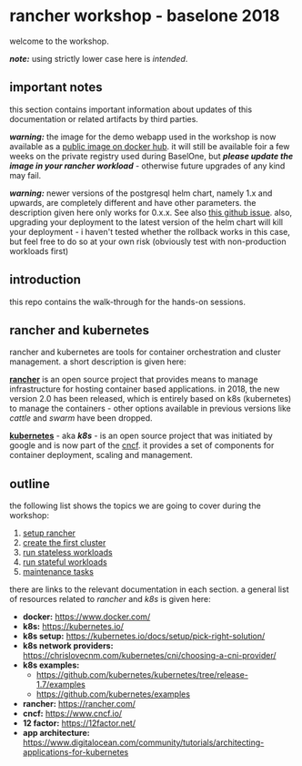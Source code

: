 
rancher workshop - baselone 2018
================================

welcome to the workshop.

***note:*** using strictly lower case here is *intended*.

important notes
---------------

this section contains important information about updates of this documentation or related artifacts by third parties.

***warning:*** the image for the demo webapp used in the workshop is now available as a
[public image on docker hub](https://hub.docker.com/r/remigius65/webapp-hello-java/).
it will still be available foir a few weeks on the private registry used during
BaselOne, but ***please update the image in your rancher workload*** - otherwise future
upgrades of any kind may fail.

***warning:*** newer versions of the postgresql helm chart, namely 1.x and upwards, are completely different and have other
parameters. the description given here only works for 0.x.x. See also [this github issue](https://github.com/helm/charts/pull/8004).
also, upgrading your deployment to the latest version of the helm chart will kill your deployment - i haven't tested whether the rollback
works in this case, but feel free to do so at your own risk (obviously test with non-production workloads first)

introduction
------------

this repo contains the walk-through for the hands-on sessions.

rancher and kubernetes
----------------------

rancher and kubernetes are tools for container orchestration and cluster management. a short description is given here:

**[rancher](https://rancher.com)** is an open source project that provides means to manage infrastructure for hosting container based applications.
in 2018, the new version 2.0 has been released, which is entirely based on k8s (kubernetes) to manage
the containers - other options available in previous versions like *cattle* and *swarm* have been dropped.

**[kubernetes](https://kubernetes.io/)** - aka ***k8s*** - is an open source project that was initiated by google and is now part of the [cncf](https://www.cncf.io/).
it provides a set of components for container deployment, scaling and management.

outline
-------

the following list shows the topics we are going to cover during the workshop:

1. [setup rancher](00-setup-rancher.md)
1. [create the first cluster](01-create-cluster.md)
1. [run stateless workloads](02-stateless-workloads.md)
1. [run stateful workloads](03-stateful-workloads.md)
1. [maintenance tasks](04-maintenance.md)

there are links to the relevant documentation in each section. a general list of resources related to *rancher* and *k8s* is given here:

* **docker:**  https://www.docker.com/
* **k8s:** https://kubernetes.io/
* **k8s setup:** https://kubernetes.io/docs/setup/pick-right-solution/
* **k8s network providers:** https://chrislovecnm.com/kubernetes/cni/choosing-a-cni-provider/
* **k8s examples:**
  * https://github.com/kubernetes/kubernetes/tree/release-1.7/examples
  * https://github.com/kubernetes/examples
* **rancher:** https://rancher.com/
* **cncf:** https://www.cncf.io/
* **12 factor:** https://12factor.net/
* **app architecture:** https://www.digitalocean.com/community/tutorials/architecting-applications-for-kubernetes

